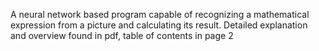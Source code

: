 A neural network based program capable of recognizing a mathematical expression from a picture and calculating its result.
Detailed explanation and overview found in pdf, table of contents in page 2
